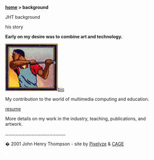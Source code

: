 **[home](index.md) > background**

JHT background

his story

**Early on my desire was to combine art and technology.**

![](images/stampman_left.jpg)[bio](bio.md)

My contribution to the world of multimedia computing and education.

[resume](resume.md)

More details on my work in the industry, teaching, publications, and artwork.

**.........................................**

� 2001 John Henry Thompson - site by [Pixelyze](http://www.pixelyze.com/) & [CAGE](http://www.cage.nl/)

![](images/spacer.gif)
